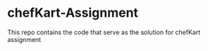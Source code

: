 # chefKart-Assignment
This repo contains the code that serve as the solution for chefKart assignment
